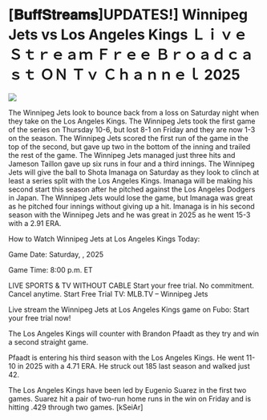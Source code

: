 # [𝐁𝐮𝐟𝐟𝐒𝐭𝐫𝐞𝐚𝐦𝐬]UPDATES!] Winnipeg Jets vs Los Angeles Kings Ｌｉｖｅ Ｓｔｒｅａｍ Ｆｒｅｅ Ｂｒｏａｄｃａｓｔ ＯＮ Ｔｖ Ｃｈａｎｎｅｌ  2025  
  
  
[![](https://i.imgur.com/qSNzIqt.png)](https://movie.rssnews.media/tuKuQAD.php)  
  
The Winnipeg Jets look to bounce back from a loss on Saturday night when they take on the Los Angeles Kings. The Winnipeg Jets took the first game of the series on Thursday 10-6, but lost 8-1 on Friday and they are now 1-3 on the season. The Winnipeg Jets scored the first run of the game in the top of the second, but gave up two in the bottom of the inning and trailed the rest of the game. The Winnipeg Jets managed just three hits and Jameson Taillon gave up six runs in four and a third innings. The Winnipeg Jets will give the ball to Shota Imanaga on Saturday as they look to clinch at least a series split with the Los Angeles Kings. Imanaga will be making his second start this season after he pitched against the Los Angeles Dodgers in Japan. The Winnipeg Jets would lose the game, but Imanaga was great as he pitched four innings without giving up a hit. Imanaga is in his second season with the Winnipeg Jets and he was great in 2025 as he went 15-3 with a 2.91 ERA.

How to Watch Winnipeg Jets at Los Angeles Kings Today:

Game Date: Saturday, , 2025

Game Time: 8:00 p.m. ET

LIVE SPORTS & TV WITHOUT CABLE
Start your free trial. No commitment. Cancel anytime.
Start Free Trial
TV: MLB.TV – Winnipeg Jets

Live stream the Winnipeg Jets at Los Angeles Kings game on Fubo: Start your free trial now!

The Los Angeles Kings will counter with Brandon Pfaadt as they try and win a second straight game.

Pfaadt is entering his third season with the Los Angeles Kings. He went 11-10 in 2025 with a 4.71 ERA. He struck out 185 last season and walked just 42.

The Los Angeles Kings have been led by Eugenio Suarez in the first two games. Suarez hit a pair of two-run home runs in the win on Friday and is hitting .429 through two games. [kSeiAr]